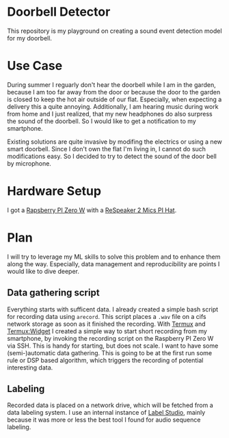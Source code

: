 # Doorbell Detector

This repository is my playground on creating a sound event detection model for my doorbell.

# Use Case

During summer I reguarly don't hear the doorbell while I am in the garden, because I am too far away from the door or because the door to the garden is closed to keep the hot air outside of our flat.
Especially, when expecting a delivery this a quite annoying.
Additionally, I am hearing music during work from home and I just realized, that my new headphones do also surpress the sound of the doorbell.
So I would like to get a notification to my smartphone.

Existing solutions are quite invasive by modifing the electrics or using a new smart doorbell.
Since I don't own the flat I'm living in, I cannot do such modifications easy.
So I decided to try to detect the sound of the door bell by microphone.

# Hardware Setup

I got a [Rapsberry PI Zero W](https://www.raspberrypi.com/products/raspberry-pi-zero-2-w/) with a [ReSpeaker 2 Mics PI Hat](https://wiki.seeedstudio.com/ReSpeaker_2_Mics_Pi_HAT/).

# Plan

I will try to leverage my ML skills to solve this problem and to enhance them along the way.
Especially, data management and reproducibility are points I would like to dive deeper.

## Data gathering script
Everything starts with sufficent data. I already created a simple bash script for recording data using `arecord`.
This script places a `.wav` file on a cifs network storage as soon as it finished the recording.
With [Termux](https://f-droid.org/de/packages/com.termux/) and [Termux:Widget](https://f-droid.org/de/packages/com.termux.widget/) I created a simple way to start short recording from my smartphone, by invoking the recording script on the Raspberry PI Zero W via SSH.
This is handy for starting, but does not scale.
I want to have some (semi-)automatic data gathering.
This is going to be at the first run some rule or DSP based algorithm, which triggers the recording of potential interesting data.

## Labeling
Recorded data is placed on a network drive, which will be fetched from a data labeling system.
I use an internal instance of [Label Studio](https://labelstud.io/), mainly because it was more or less the best tool I found for audio sequence labeling.

